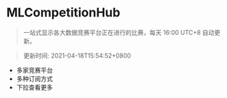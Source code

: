 # MLCompetitionHub

> 一站式显示各大数据竞赛平台正在进行的比赛，每天 16:00 UTC+8 自动更新。
  
> 更新时间: 2021-04-18T15:54:52+0800 

* 多家竞赛平台
* 多种订阅方式
* 下拉查看更多